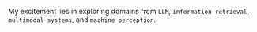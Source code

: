 My excitement lies in exploring domains from ```LLM```, ```information retrieval```, ```multimodal systems```, and ```machine perception```.

